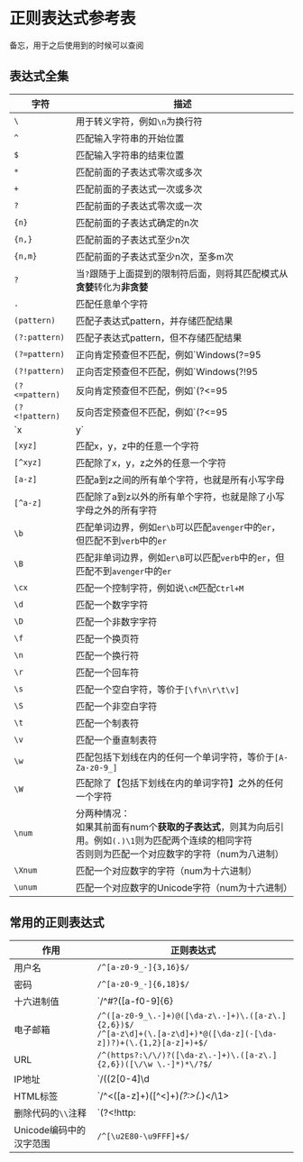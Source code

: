 # 正则表达式参考表

备忘，用于之后使用到的时候可以查阅

## 表达式全集

| 字符           | 描述                                                         |
| -------------- | ------------------------------------------------------------ |
| `\`            | 用于转义字符，例如`\n`为换行符                               |
| `^`            | 匹配输入字符串的开始位置                                     |
| `$`            | 匹配输入字符串的结束位置                                     |
| `*`            | 匹配前面的子表达式零次或多次                                 |
| `+`            | 匹配前面的子表达式一次或多次                                 |
| `?`            | 匹配前面的子表达式零次或一次                                 |
| `{n}`          | 匹配前面的子表达式确定的n次                                  |
| `{n,}`         | 匹配前面的子表达式至少n次                                    |
| `{n,m}`        | 匹配前面的子表达式至少n次，至多m次                           |
| `?`            | 当`?`跟随于上面提到的限制符后面，则将其匹配模式从**贪婪**转化为**非贪婪** |
| `.`            | 匹配任意单个字符                                             |
| `(pattern)`    | 匹配子表达式pattern，并存储匹配结果                          |
| `(?:pattern)`  | 匹配子表达式pattern，但不存储匹配结果                        |
| `(?=pattern)`  | 正向肯定预查但不匹配，例如`Windows(?=95|98|2000)`匹配`Windows2000`中的`Windows`，但不匹配`Windows3.1`中的`Windows` |
| `(?!pattern)`  | 正向否定预查但不匹配，例如`Windows(?!95|98|2000)`匹配`Windows3.1`中的`Windows`，但不匹配`Windows2000`中的`Windows` |
| `(?<=pattern)` | 反向肯定预查但不匹配，例如`(?<=95|98|2000)Windows`匹配`2000Windows`中的`Windows`，但不匹配`3.1Windows`中的`Windows` |
| `(?<!pattern)` | 反向否定预查但不匹配，例如`(?<=95|98|2000)Windows`匹配`3.1Windows`中的`Windows`，但不匹配`2000Windows`中的`Windows` |
| `x|y`          | 匹配x或y                                                     |
| `[xyz]`        | 匹配x，y，z中的任意一个字符                                  |
| `[^xyz]`       | 匹配除了x，y，z之外的任意一个字符                            |
| `[a-z]`        | 匹配a到z之间的所有单个字符，也就是所有小写字母               |
| `[^a-z]`       | 匹配除了a到z以外的所有单个字符，也就是除了小写字母之外的所有字符 |
| `\b`           | 匹配单词边界，例如`er\b`可以匹配`avenger`中的`er`，但匹配不到`verb`中的`er` |
| `\B`           | 匹配非单词边界，例如`er\B`可以匹配`verb`中的`er`，但匹配不到`avenger`中的`er` |
| `\cx`          | 匹配一个控制字符，例如说`\cM`匹配`Ctrl+M`                    |
| `\d`           | 匹配一个数字字符                                             |
| `\D`           | 匹配一个非数字字符                                           |
| `\f`           | 匹配一个换页符                                               |
| `\n`           | 匹配一个换行符                                               |
| `\r`           | 匹配一个回车符                                               |
| `\s`           | 匹配一个空白字符，等价于`[\f\n\r\t\v]`                       |
| `\S`           | 匹配一个非空白字符                                           |
| `\t`           | 匹配一个制表符                                               |
| `\v`           | 匹配一个垂直制表符                                           |
| `\w`           | 匹配包括下划线在内的任何一个单词字符，等价于`[A-Za-z0-9_]`   |
| `\W`           | 匹配除了【包括下划线在内的单词字符】之外的任何一个字符       |
| `\num`         | 分两种情况：<br/>如果其前面有num个**获取的子表达式**，则其为向后引用。例如`(.)\1`则为匹配两个连续的相同字符<br/>否则则为匹配一个对应数字的字符（num为八进制） |
| `\Xnum`        | 匹配一个对应数字的字符（num为十六进制）                      |
| `\unum`        | 匹配一个对应数字的Unicode字符（num为十六进制）               |

## 常用的正则表达式

| 作用                    | 正则表达式             |
| ----------------------- | ---------------------- |
| 用户名                  | `/^[a-z0-9_-]{3,16}$/` |
| 密码                    | `/^[a-z0-9_-]{6,18}$/` |
| 十六进制值              | `/^#?([a-f0-9]{6}|[a-f0-9]{3})$/` |
| 电子邮箱                | `/^([a-z0-9_\.-]+)@([\da-z\.-]+)\.([a-z\.]{2,6})$/`<br/>`/^[a-z\d]+(\.[a-z\d]+)*@([\da-z](-[\da-z])?)+(\.{1,2}[a-z]+)+$/` |
| URL                     | `/^(https?:\/\/)?([\da-z\.-]+)\.([a-z\.]{2,6})([\/\w \.-]*)*\/?$/` |
| IP地址                  | `/((2[0-4]\d|25[0-5]|[01]?\d\d?)\.){3}(2[0-4]\d|25[0-5]|[01]?\d\d?)/`<br/>`/^(?:(?:25[0-5]|2[0-4][0-9]|[01]?[0-9][0-9]?)\.){3}(?:25[0-5]|2[0-4][0-9]|[01]?[0-9][0-9]?)$/` |
| HTML标签                | `/^<([a-z]+)([^<]+)*(?:>(.*)<\/\1>|\s+\/>)$/` |
| 删除代码的`\\`注释      | `(?<!http:|\S)//.*$` |
| Unicode编码中的汉字范围 | `/^[\u2E80-\u9FFF]+$/` |

